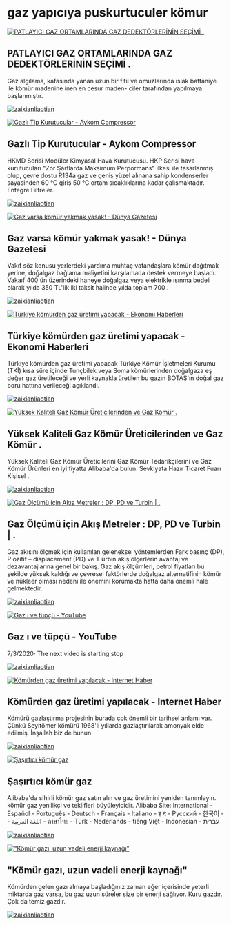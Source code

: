 # gaz yapıcıya puskurtuculer kömur
<a href="https://mnn.zoosnet.net/LR/Chatpre.aspx?id=MNN94995150&p=https://topgrinding.com/" target="_blank">![PATLAYICI GAZ ORTAMLARINDA GAZ DEDEKTÖRLERİNİN SEÇİMİ .](https://github.com/technlg/images/blob/main/13.jpg)</a>
## PATLAYICI GAZ ORTAMLARINDA GAZ DEDEKTÖRLERİNİN SEÇİMİ .
Gaz algılama, kafasında yanan uzun bir fitil ve omuzlarında ıslak battaniye ile kömür madenine inen en cesur maden- ciler tarafından yapılmaya başlanmıştır.
<a href="https://mnn.zoosnet.net/LR/Chatpre.aspx?id=MNN94995150&p=https://topgrinding.com/" target="_blank"><img src="https://github.com/technlg/images/raw/main/chat11.jpg" alt="zaixianliaotian"/></a><a href="//whatsapp.shibangsoft.com/WhatsApp.php" ><img src="https://github.com/technlg/images/raw/main/chat11.png" alt=""></a>
<a href="https://mnn.zoosnet.net/LR/Chatpre.aspx?id=MNN94995150&p=https://topgrinding.com/" target="_blank">![Gazlı Tip Kurutucular - Aykom Compressor](https://github.com/technlg/images/blob/main/50.jpg)</a>
## Gazlı Tip Kurutucular - Aykom Compressor
HKMD Serisi Modüler Kimyasal Hava Kurutucusu. HKP Serisi hava kurutucuları "Zor Şartlarda Maksimum Perpormans" ilkesi ile tasarlanmış olup, çevre dostu R134a gaz ve geniş yüzel alınana sahip kondenserler sayasinden 60 °C giriş 50 °C ortam sıcaklıklarına kadar çalışmaktadır. Entegre Filtreler.
<a href="https://mnn.zoosnet.net/LR/Chatpre.aspx?id=MNN94995150&p=https://topgrinding.com/" target="_blank"><img src="https://github.com/technlg/images/raw/main/chat11.jpg" alt="zaixianliaotian"/></a><a href="//whatsapp.shibangsoft.com/WhatsApp.php" ><img src="https://github.com/technlg/images/raw/main/chat11.png" alt=""></a>
<a href="https://mnn.zoosnet.net/LR/Chatpre.aspx?id=MNN94995150&p=https://topgrinding.com/" target="_blank">![Gaz varsa kömür yakmak yasak! - Dünya Gazetesi](https://github.com/technlg/images/blob/main/7.jpg)</a>
## Gaz varsa kömür yakmak yasak! - Dünya Gazetesi
Vakıf söz konusu yerlerdeki yardıma muhtaç vatandaşlara kömür dağıtmak yerine, doğalgaz bağlama maliyetini karşılamada destek vermeye başladı. Vakaıf 400'ün üzerindeki haneye doğalgaz veya elektrikle ısınma bedeli olarak yılda 350 TL'lik iki taksit halinde yılda toplam 700 .
<a href="https://mnn.zoosnet.net/LR/Chatpre.aspx?id=MNN94995150&p=https://topgrinding.com/" target="_blank"><img src="https://github.com/technlg/images/raw/main/chat11.jpg" alt="zaixianliaotian"/></a><a href="//whatsapp.shibangsoft.com/WhatsApp.php" ><img src="https://github.com/technlg/images/raw/main/chat11.png" alt=""></a>
<a href="https://mnn.zoosnet.net/LR/Chatpre.aspx?id=MNN94995150&p=https://topgrinding.com/" target="_blank">![Türkiye kömürden gaz üretimi yapacak - Ekonomi Haberleri](https://github.com/technlg/images/blob/main/53.jpg)</a>
## Türkiye kömürden gaz üretimi yapacak - Ekonomi Haberleri
Türkiye kömürden gaz üretimi yapacak Türkiye Kömür İşletmeleri Kurumu (TKİ) kısa süre içinde Tunçbilek veya Soma kömürlerinden doğalgaza eş değer gaz üretileceği ve yerli kaynakla üretilen bu gazın BOTAŞ'ın doğal gaz boru hattına verileceği açıklandı.
<a href="https://mnn.zoosnet.net/LR/Chatpre.aspx?id=MNN94995150&p=https://topgrinding.com/" target="_blank"><img src="https://github.com/technlg/images/raw/main/chat11.jpg" alt="zaixianliaotian"/></a><a href="//whatsapp.shibangsoft.com/WhatsApp.php" ><img src="https://github.com/technlg/images/raw/main/chat11.png" alt=""></a>
<a href="https://mnn.zoosnet.net/LR/Chatpre.aspx?id=MNN94995150&p=https://topgrinding.com/" target="_blank">![Yüksek Kaliteli Gaz Kömür Üreticilerinden ve Gaz Kömür .](https://github.com/technlg/images/blob/main/15.jpg)</a>
## Yüksek Kaliteli Gaz Kömür Üreticilerinden ve Gaz Kömür .
Yüksek Kaliteli Gaz Kömür Üreticilerini Gaz Kömür Tedarikçilerini ve Gaz Kömür Ürünleri en iyi fiyatta Alibaba'da bulun. Sevkiyata Hazır Ticaret Fuarı Kişisel .
<a href="https://mnn.zoosnet.net/LR/Chatpre.aspx?id=MNN94995150&p=https://topgrinding.com/" target="_blank"><img src="https://github.com/technlg/images/raw/main/chat11.jpg" alt="zaixianliaotian"/></a><a href="//whatsapp.shibangsoft.com/WhatsApp.php" ><img src="https://github.com/technlg/images/raw/main/chat11.png" alt=""></a>
<a href="https://mnn.zoosnet.net/LR/Chatpre.aspx?id=MNN94995150&p=https://topgrinding.com/" target="_blank">![Gaz Ölçümü için Akış Metreler : DP, PD ve Turbin | .](https://github.com/technlg/images/blob/main/60.jpg)</a>
## Gaz Ölçümü için Akış Metreler : DP, PD ve Turbin | .
Gaz akışını ölçmek için kullanılan geleneksel yöntemlerden Fark basınç (DP), P ozitif – displacement (PD) ve T ürbin akış ölçerlerin avantaj ve dezavantajlarına genel bir bakış. Gaz akış ölçümleri, petrol fiyatları bu şekilde yüksek kaldığı ve çevresel faktörlerde doğalgaz alternatifinin kömür ve nükleer olması nedeni ile önemini korumakta hatta daha önemli hale gelmektedir.
<a href="https://mnn.zoosnet.net/LR/Chatpre.aspx?id=MNN94995150&p=https://topgrinding.com/" target="_blank"><img src="https://github.com/technlg/images/raw/main/chat11.jpg" alt="zaixianliaotian"/></a><a href="//whatsapp.shibangsoft.com/WhatsApp.php" ><img src="https://github.com/technlg/images/raw/main/chat11.png" alt=""></a>
<a href="https://mnn.zoosnet.net/LR/Chatpre.aspx?id=MNN94995150&p=https://topgrinding.com/" target="_blank">![Gaz ı ve tüpçü - YouTube](https://github.com/technlg/images/blob/main/11.jpg)</a>
## Gaz ı ve tüpçü - YouTube
7/3/2020· The next video is starting stop
<a href="https://mnn.zoosnet.net/LR/Chatpre.aspx?id=MNN94995150&p=https://topgrinding.com/" target="_blank"><img src="https://github.com/technlg/images/raw/main/chat11.jpg" alt="zaixianliaotian"/></a><a href="//whatsapp.shibangsoft.com/WhatsApp.php" ><img src="https://github.com/technlg/images/raw/main/chat11.png" alt=""></a>
<a href="https://mnn.zoosnet.net/LR/Chatpre.aspx?id=MNN94995150&p=https://topgrinding.com/" target="_blank">![Kömürden gaz üretimi yapılacak - Internet Haber](https://github.com/technlg/images/blob/main/62.jpg)</a>
## Kömürden gaz üretimi yapılacak - Internet Haber
Kömürü gazlaştırma projesinin burada çok önemli bir tarihsel anlamı var. Çünkü Seyitömer kömürü 1968'li yıllarda gazlaştırılarak amonyak elde edilmiş. İnşallah biz de bunun 
<a href="https://mnn.zoosnet.net/LR/Chatpre.aspx?id=MNN94995150&p=https://topgrinding.com/" target="_blank"><img src="https://github.com/technlg/images/raw/main/chat11.jpg" alt="zaixianliaotian"/></a><a href="//whatsapp.shibangsoft.com/WhatsApp.php" ><img src="https://github.com/technlg/images/raw/main/chat11.png" alt=""></a>
<a href="https://mnn.zoosnet.net/LR/Chatpre.aspx?id=MNN94995150&p=https://topgrinding.com/" target="_blank">![Şaşırtıcı kömür gaz](https://github.com/technlg/images/blob/main/44.jpg)</a>
## Şaşırtıcı kömür gaz
Alibaba'da sihirli kömür gaz satın alın ve gaz üretimini yeniden tanımlayın. kömür gaz yenilikçi ve teklifleri büyüleyicidir. Alibaba Site: International - Español - Português - Deutsch - Français - Italiano - ह द - Pусский - 한국어 - - اللغة العربية - ภาษาไทย - Türk - Nederlands - tiếng Việt - Indonesian - עברית
<a href="https://mnn.zoosnet.net/LR/Chatpre.aspx?id=MNN94995150&p=https://topgrinding.com/" target="_blank"><img src="https://github.com/technlg/images/raw/main/chat11.jpg" alt="zaixianliaotian"/></a><a href="//whatsapp.shibangsoft.com/WhatsApp.php" ><img src="https://github.com/technlg/images/raw/main/chat11.png" alt=""></a>
<a href="https://mnn.zoosnet.net/LR/Chatpre.aspx?id=MNN94995150&p=https://topgrinding.com/" target="_blank">!["Kömür gazı, uzun vadeli enerji kaynağı"](https://github.com/technlg/images/blob/main/33.jpg)</a>
## "Kömür gazı, uzun vadeli enerji kaynağı"
Kömürden gelen gazı almaya başladığınız zaman eğer içerisinde yeterli miktarda gaz varsa, bu gaz uzun süreler size bir enerji sağlıyor. Kuru gazdır. Çok da temiz gazdır.
<a href="https://mnn.zoosnet.net/LR/Chatpre.aspx?id=MNN94995150&p=https://topgrinding.com/" target="_blank"><img src="https://github.com/technlg/images/raw/main/chat11.jpg" alt="zaixianliaotian"/></a><a href="//whatsapp.shibangsoft.com/WhatsApp.php" ><img src="https://github.com/technlg/images/raw/main/chat11.png" alt=""></a>
